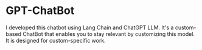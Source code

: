 # GPT-ChatBot
I developed this chatbot using Lang Chain and ChatGPT LLM. It's a custom-based ChatBot that enables you to stay relevant by customizing this model. It is designed for custom-specific work.
